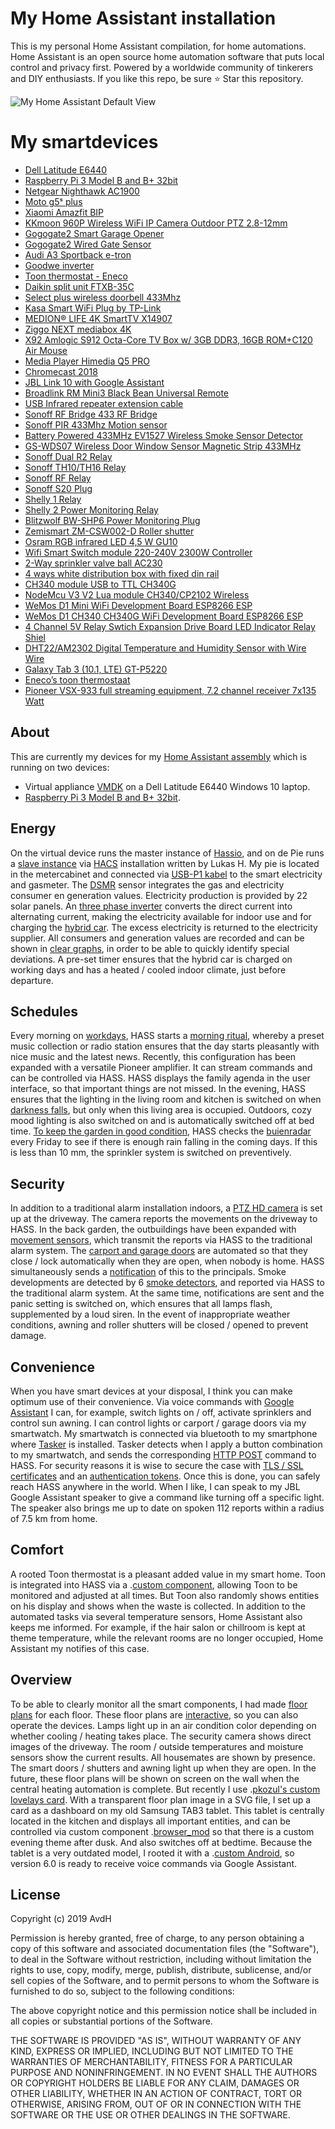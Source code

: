 # My Home Assistant installation
This is my personal Home Assistant compilation, for home automations. Home Assistant is an open source home automation software that puts local control and privacy first. Powered by a worldwide community of tinkerers and DIY enthusiasts. If you like this repo, be sure ⭐️ Star this repository.


![My Home Assistant Default View](HA_prev.gif)

# My smartdevices
* [Dell Latitude E6440](https://images.app.goo.gl/BYKu5FVRBVFyCpzw8)
* [Raspberry Pi 3 Model B and B+ 32bit](https://www.raspberrypi.org/products/raspberry-pi-3-model-b-plus)
* [Netgear Nighthawk AC1900](https://www.netgear.nl/home/products/networking/wifi-routers/r7000.aspx)
* [Moto g5ˢ plus](https://www.motorola.com/nl/products/moto-g-plus-gen-5-special-edition)
* [Xiaomi Amazfit BIP](https://www.xiaomiproducts.nl/xiaomi-amazfit-bip.html)
* [KKmoon 960P Wireless WiFi IP Camera Outdoor PTZ 2.8-12mm](https://www.aliexpress.com/item/32685546170.html?spm=a2g0s.9042311.0.0.27424c4dqFueKH)
* [Gogogate2 Smart Garage Opener](https://shop.ismartgate.com/26-garage-door-openers)
* [Gogogate2 Wired Gate Sensor](https://shop.ismartgate.com/sensors/27-smart-gate-door-wired-sensor-8437012951372.html)
* [Audi A3 Sportback e-tron](https://www.audi.nl/nl/web/nl/modellen/a3/a3-sportback-e-tron.html)
* [Goodwe inverter](https://www.goodwe.com)
* [Toon thermostat - Eneco](https://github.com/cyberjunky/home-assistant-toon_climate)
* [Daikin split unit FTXB-35C](http://www.daikintech.co.uk/Data/Siesta_Indoor/FTXB/2016/FTXB-C(2)V1B/FTXB20-35C2V1B/FTXB-C(2)V1B_Databook_EEDEN15-100_tcm219-368915.pdf)
* [Select plus wireless doorbell 433Mhz](https://www.domoticz.com/forum/viewtopic.php?t=11952)
* [Kasa Smart WiFi Plug by TP-Link](https://www.amazon.de/gp/product/B06W586CDZ/ref=ppx_yo_dt_b_asin_title_o02_s00?ie=UTF8&psc=1)
* [MEDION® LIFE 4K SmartTV X14907](https://www.medion.com/be/nl/service/start/_product.php?msn=30026181&gid=9)
* [Ziggo NEXT mediabox 4K](https://www.ziggo.nl/televisie/mediaboxen/mediabox-next/#ziggo-tv)
* [X92 Amlogic S912 Octa-Core TV Box w/ 3GB DDR3, 16GB ROM+C120 Air Mouse](https://www.dx.com/p/x92-amlogic-s912-octa-core-tv-box-w-2gb-ram-16gb-rom-c120-air-mouse-2079814.html#.XcaTMTNKiUk)
* [Media Player Himedia Q5 PRO](https://www.amazon.com/Himedia-Q5-Android-Compatible-Bluetooth/dp/B07C9BW6XV/ref=sr_1_1?keywords=himedia+%E2%84%A2+q5+pro+4k&qid=1573295192&sr=8-1)
* [Chromecast 2018](https://tweakers.net/pricewatch/1249133/google-chromecast-(2018)-zwart/specificaties/)
* [JBL Link 10 with Google Assistant](https://www.jbl.com/home-audio/JBL+LINK+10.html)
* [Broadlink RM Mini3 Black Bean Universal Remote](https://www.amazon.com/Broadlink-RM-Mini3-Universal-Controller-Compatible/dp/B01FK2SDOC/ref=redir_mobile_desktop?_encoding=UTF8&aaxitk=DKPi4-Jfl4IhIG2CIEz7cw&hsa_cr_id=5850900170001)
* [USB Infrared repeater extension cable](https://www.amazon.de/gp/product/B01M7NEKFX/ref=ppx_yo_dt_b_asin_title_o03_s00?ie=UTF8&psc=1)
* [Sonoff RF Bridge 433 RF Bridge](https://blakadder.github.io/templates/sonoff_RF_bridge.html)
* [Sonoff PIR 433Mhz Motion sensor](https://www.amazon.de/gp/product/B079CW7TY4/ref=ppx_yo_dt_b_asin_title_o04_s00?ie=UTF8&psc=1)
* [Battery Powered 433MHz EV1527 Wireless Smoke Sensor Detector](https://nl.aliexpress.com/item/32856013726.html?spm=a2g0s.9042311.0.0.67f44c4dw5HyWx)
* [GS-WDS07 Wireless Door Window Sensor Magnetic Strip 433MHz](https://www.aliexpress.com/item/32966362334.html?spm=a2g0s.9042311.0.0.27424c4dOd5jmc)
* [Sonoff Dual R2 Relay](https://blakadder.github.io/templates/sonoff_dual_R2.html)
* [Sonoff TH10/TH16 Relay](https://blakadder.github.io/templates/sonoff_TH.html)
* [Sonoff RF Relay](https://blakadder.github.io/templates/sonoff_RF.html)
* [Sonoff S20 Plug](https://blakadder.github.io/templates/sonoff_S20.html)
* [Shelly 1 Relay](https://blakadder.github.io/templates/shelly_1.html)
* [Shelly 2 Power Monitoring Relay](https://blakadder.github.io/templates/shelly_2.html)
* [Blitzwolf BW-SHP6 Power Monitoring Plug](https://blakadder.github.io/templates/blitzwolf_SHP6.html)
* [Zemismart ZM-CSW002-D Roller shutter](https://www.zemismart.com/zigbee-eu-curtain-wall-light-switch-compatible-with-smartthing-hub-echo-plus-app-phone-voice-control-p0202-p0202.html)
* [Osram RGB infrared LED 4,5 W GU10](https://www.amazon.com/YAYZA-Dimmable-Changing-Spotlight-Downlight/dp/B07GYVVY9L/ref=sr_1_fkmr1_1?keywords=GU10+RGB+osram+infrared&qid=1573293871&sr=8-1-fkmr1)
* [Wifi Smart Switch module 220-240V 2300W Controller](https://nl.aliexpress.com/item/32972105785.html?spm=a2g0s.9042311.0.0.67f44c4dw5HyWx)
* [2-Way sprinkler valve ball AC230](https://www.amazon.de/gp/your-account/order-history/ref=ppx_yo_dt_b_pagination_1_2?ie=UTF8&orderFilter=year-2018&search=&startIndex=10)
* [4 ways white distribution box with fixed din rail](https://www.aliexpress.com/item/32620949631.html?spm=a2g0s.9042311.0.0.27424c4dqFueKH)
* [CH340 module USB to TTL CH340G](https://www.aliexpress.com/item/32713914780.html?spm=a2g0s.9042311.0.0.27424c4dqFueKH)
* [NodeMcu V3 V2 Lua module CH340/CP2102 Wireless](https://www.aliexpress.com/item/32656401198.html?spm=a2g0s.9042311.0.0.67f44c4dw5HyWx)
* [WeMos D1 Mini WiFi Development Board ESP8266 ESP](https://www.aliexpress.com/item/32843941131.html?)
* [WeMos D1 CH340 CH340G WiFi Development Board ESP8266 ESP](https://www.aliexpress.com/item/32961435915.html?spm=a2g0s.9042311.0.0.27424c4drXMrud)
* [4 Channel 5V Relay Swtich Expansion Drive Board LED Indicator Relay Shiel](https://www.aliexpress.com/item/32907851752.html?spm=a2g0s.9042311.0.0.27424c4drXMrud)
* [DHT22/AM2302 Digital Temperature and Humidity Sensor with Wire Wire](https://www.amazon.de/gp/product/B01DB8JH4M/ref=ppx_yo_dt_b_asin_title_o00_s00?ie=UTF8&psc=1)
* [Galaxy Tab 3 (10.1, LTE) GT-P5220](https://www.samsung.com/nl/support/model/GT-P5220ZWAPHN/)
* [Eneco’s toon thermostaat](https://ehoco.nl/rooten-van-enecos-toon-thermostaat/)
* [Pioneer VSX-933 full streaming equipment, 7.2 channel receiver 7x135 Watt](https://tweakers.net/pricewatch/1178925/pioneer-vsx-933-zwart/specificaties/)

## About
This are currently my devices for my [Home Assistant assembly](https://home-assistant.io) which is running on two devices: 
* Virtual appliance [VMDK](https://www.home-assistant.io/hassio/installation) on a Dell Latitude E6440 Windows 10 laptop.
* [Raspberry Pi 3 Model B and B+ 32bit](https://www.raspberrypi.org/products/raspberry-pi-3-model-b-plus).

## Energy
On the virtual device runs the master instance of [Hassio](https://www.home-assistant.io/hassio/installation), and on de Pie runs a [slave instance](https://github.com/lukas-hetzenecker/home-assistant-remote) via [HACS](https://github.com/hacs/integration) installation written by Lukas H. 
My pie is located in the metercabinet and connected via [USB-P1 kabel](https://www.robbshop.nl/slimme-meter-kabel) to the smart electricity and gasmeter. The [DSMR](https://www.home-assistant.io/integrations/dsmr) sensor integrates the gas and electricity consumer en generation values. Electricity production is provided by 22 solar panels. An [three phase inverter](https://www.goodwe.com) converts the direct current into alternating current, making the electricity available for indoor use and for charging the [hybrid car](https://www.audi.nl/nl/web/nl/modellen/a3/a3-sportback-e-tron.html). The excess electricity is returned to the electricity supplier. All consumers and generation values are recorded and can be shown in [clear graphs](https://github.com/hassio-addons/addon-grafana), in order to be able to quickly identify special deviations. A pre-set timer ensures that the hybrid car is charged on working days and has a heated / cooled indoor climate, just before departure.

## Schedules
Every morning on [workdays](https://www.home-assistant.io/integrations/workday/), HASS starts a [morning ritual](https://www.home-assistant.io/integrations/kodi/), whereby a preset music collection or radio station ensures that the day starts pleasantly with nice music and the latest news. Recently, this configuration has been expanded with a versatile Pioneer amplifier. It can stream commands and can be controlled via HASS. HASS displays the family agenda in the user interface, so that important things are not missed. In the evening, HASS ensures that the lighting in the living room and kitchen is switched on when [darkness falls](https://www.home-assistant.io/docs/ecosystem/appdaemon/#sunrisesunset-lighting), but only when this living area is occupied. Outdoors, cozy mood lighting is also switched on and is automatically switched off at bed time. [To keep the garden in good condition](https://github.com/antoinevandenhurk/Home-Assistant-sprinklerautomation), HASS checks the [buienradar](https://www.home-assistant.io/integrations/sensor.buienradar/) every Friday to see if there is enough rain falling in the coming days. If this is less than 10 mm, the sprinkler system is switched on preventively.

## Security
In addition to a traditional alarm installation indoors, a [PTZ HD camera](https://www.aliexpress.com/item/32685546170.html?spm=a2g0s.9042311.0.0.27424c4dqFueKH) is set up at the driveway. The camera reports the movements on the driveway to HASS. In the back garden, the outbuildings have been expanded with [movement sensors](https://www.amazon.de/gp/product/B079CW7TY4/ref=ppx_yo_dt_b_asin_title_o04_s00?ie=UTF8&psc=1), which transmit the reports via HASS to the traditional alarm system. The [carport and garage doors](https://shop.ismartgate.com/26-garage-door-openers) are automated so that they close / lock automatically when they are open, when nobody is home. HASS simultaneously sends a [notification](https://www.home-assistant.io/integrations/pushbullet/#notifications) of this to the principals. Smoke developments are detected by 6 [smoke detectors](https://nl.aliexpress.com/item/32856013726.html?spm=a2g0s.9042311.0.0.67f44c4dw5HyWx), and reported via HASS to the traditional alarm system. At the same time, notifications are sent and the panic setting is switched on, which ensures that all lamps flash, supplemented by a loud siren. In the event of inappropriate weather conditions, awning and roller shutters will be closed / opened to prevent damage.

## Convenience
When you have smart devices at your disposal, I think you can make optimum use of their convenience. Via voice commands with [Google Assistant](https://www.home-assistant.io/integrations/google_assistant/) I can, for example, switch lights on / off, activate sprinklers and control sun awning. I can control lights or carport / garage doors via my smartwatch. My smartwatch is connected via bluetooth to my smartphone where [Tasker](https://tasker.joaoapps.com/) is installed. Tasker detects when I apply a button combination to my smartwatch, and sends the corresponding [HTTP POST](https://community.home-assistant.io/t/tasker-http-post-new-auth/66303) command to HASS. For security reasons it is wise to secure the case with [TLS / SSL certificates](https://www.home-assistant.io/addons/nginx_proxy/) and an [authentication tokens](https://www.home-assistant.io/docs/authentication/). Once this is done, you can safely reach HASS anywhere in the world. When I like, I can speak to my JBL Google Assistant speaker to give a command like turning off a specific light. The speaker also brings me up to date on spoken 112 reports within a radius of 7.5 km from home.

## Comfort
A rooted Toon thermostat is a pleasant added value in my smart home. Toon is integrated into HASS via a .[custom component](https://github.com/cyberjunky/home-assistant-toon_smartmeter), allowing Toon to be monitored and adjusted at all times. But Toon also randomly shows entities on his display and shows when the waste is collected.
In addition to the automated tasks via several temperature sensors, Home Assistant also keeps me informed. For example, if the hair salon or chillroom is kept at theme temperature, while the relevant rooms are no longer occupied, Home Assistant my notifies of this case.

## Overview
To be able to clearly monitor all the smart components, I had made [floor plans](https://github.com/pkozul/ha-floorplan/blob/master/own-floorplan-svg-file-tutorial.md) for each floor. These floor plans are [interactive](https://github.com/pkozul/ha-floorplan), so you can also operate the devices. Lamps light up in an air condition color depending on whether cooling / heating takes place. The security camera shows direct images of the driveway. The room / outside temperatures and moisture sensors show the current results. All housemates are shown by presence. The smart doors / shutters and awning light up when they are open. In the future, these floor plans will be shown on screen on the wall when the central heating automation is complete. But recently I use .[pkozul's custom lovelays card](https://community.home-assistant.io/t/floorplan-now-available-as-a-lovelace-card/115489). With a transparent floor plan image in a SVG file, I set up a card as a dashboard on my old Samsung TAB3 tablet. This tablet is centrally located in the kitchen and displays all important entities, and can be controlled via custom component .[browser_mod](https://github.com/thomasloven/hass-browser_mod) so that there is a custom evening theme after dusk. And also switches off at bedtime. Because the tablet is a very outdated model, I rooted it with a .[custom Android](https://www.getdroidtips.com/lineage-os-14-1-galaxy-tab-3-10-1/), so version 6.0 is ready to receive voice commands via Google Assistant.

## License
Copyright (c) 2019 AvdH

Permission is hereby granted, free of charge, to any person obtaining a copy
of this software and associated documentation files (the "Software"), to deal
in the Software without restriction, including without limitation the rights
to use, copy, modify, merge, publish, distribute, sublicense, and/or sell
copies of the Software, and to permit persons to whom the Software is
furnished to do so, subject to the following conditions:

The above copyright notice and this permission notice shall be included in all
copies or substantial portions of the Software.

THE SOFTWARE IS PROVIDED "AS IS", WITHOUT WARRANTY OF ANY KIND, EXPRESS OR
IMPLIED, INCLUDING BUT NOT LIMITED TO THE WARRANTIES OF MERCHANTABILITY,
FITNESS FOR A PARTICULAR PURPOSE AND NONINFRINGEMENT. IN NO EVENT SHALL THE
AUTHORS OR COPYRIGHT HOLDERS BE LIABLE FOR ANY CLAIM, DAMAGES OR OTHER
LIABILITY, WHETHER IN AN ACTION OF CONTRACT, TORT OR OTHERWISE, ARISING FROM,
OUT OF OR IN CONNECTION WITH THE SOFTWARE OR THE USE OR OTHER DEALINGS IN THE
SOFTWARE.
